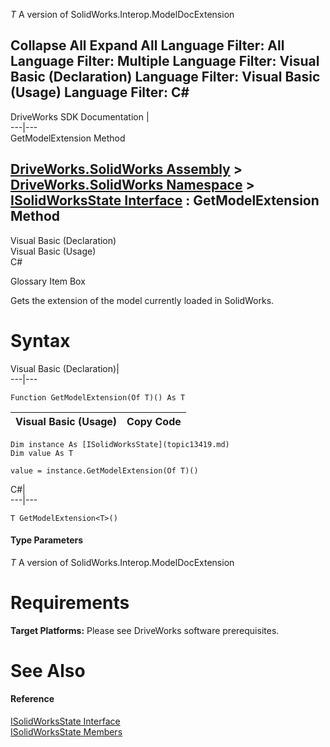 _T_
    A version of SolidWorks.Interop.ModelDocExtension

Collapse All Expand All Language Filter: All  Language Filter: Multiple  Language Filter: Visual Basic (Declaration) Language Filter: Visual Basic (Usage) Language Filter: C#  
---  
DriveWorks SDK Documentation  |   
---|---  
GetModelExtension<T> Method   
  
[DriveWorks.SolidWorks Assembly](topic13342.md) > [DriveWorks.SolidWorks Namespace](topic13345.md) > [ISolidWorksState Interface](topic13419.md) : GetModelExtension<T> Method  
---  
  
Visual Basic (Declaration)    
Visual Basic (Usage)    
C# 

Glossary Item Box

Gets the extension of the model currently loaded in SolidWorks. 

# Syntax

Visual Basic (Declaration)|   
---|---  
      
    
    Function GetModelExtension(Of T)() As T  
  
Visual Basic (Usage)| Copy Code  
---|---  
      
    
    Dim instance As [ISolidWorksState](topic13419.md)
    Dim value As T
     
    value = instance.GetModelExtension(Of T)()  
  
C#|   
---|---  
      
    
    T GetModelExtension<T>()  
  
#### Type Parameters

_T_
    A version of SolidWorks.Interop.ModelDocExtension

# Requirements

**Target Platforms:** Please see DriveWorks software prerequisites.

# See Also

#### Reference

[ISolidWorksState Interface](topic13419.md)   
[ISolidWorksState Members](topic13420.md)


